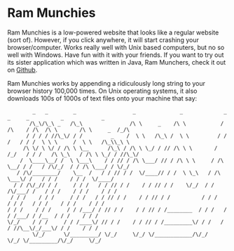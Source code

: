 # Ram Munchies

Ram Munchies is a low-powered website that looks like a regular website (sort of). However, if you click anywhere, it will start crashing your browser/computer. Works really well with Unix based computers, but no so well with Windows. Have fun with it with your friends. If you want to try out its sister application which was written in Java, Ram Munchers, check it out on <a href="https://github.com/rnucuta/rammunchers" target="_blank">Github</a>.
  
Ram Munchies works by appending a ridiculously long string to your browser history 100,000 times. On Unix operating systems, it also downloads 100s of 1000s of text files onto your machine that say: 

            _   _        _                  _              _             _       _     _          _            _   
           /\_\/\_\ _   /\_\               /\ \     _    /\ \           / /\    / /\  /\ \       /\ \     _  /_/\  
          / / / / //\_\/ / /         _    /  \ \   /\_\ /  \ \         / / /   / / /  \ \ \     /  \ \   /\_\\_\ \ 
         /\ \/ \ \/ / /\ \ \__      /\_\ / /\ \ \_/ / // /\ \ \       / /_/   / / /   /\ \_\   / /\ \ \_/ / //\_\/ 
        /  \____\__/ /  \ \___\    / / // / /\ \___/ // / /\ \ \     / /\ \__/ / /   / /\/_/  / / /\ \___/ / \/_/  
       / /\/________/    \__  /   / / // / /  \/____// / /  \ \_\   / /\ \___\/ /   / / /    / / /  \/____/       
      / / /\/_// / /     / / /   / / // / /    / / // / /    \/_/  / / /\/___/ /   / / /    / / /    / / /         
     / / /    / / /     / / /   / / // / /    / / // / /          / / /   / / /   / / /    / / /    / / /          
    / / /    / / /     / / /___/ / // / /    / / // / /________  / / /   / / /___/ / /__  / / /    / / /           
    \/_/    / / /     / / /____\/ // / /    / / // / /_________\/ / /   / / //\__\/_/___\/ / /    / / /            
            \/_/      \/_________/ \/_/     \/_/ \/____________/\/_/    \/_/ \/_________/\/_/     \/_/             
                                                                                                               
